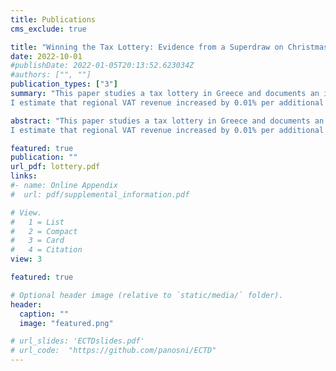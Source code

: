 ```yaml
---
title: Publications
cms_exclude: true

title: "Winning the Tax Lottery: Evidence from a Superdraw on Christmas Eve"
date: 2022-10-01
#publishDate: 2022-01-05T20:13:52.623034Z
#authors: ["", ""]
publication_types: ["3"]
summary: "This paper studies a tax lottery in Greece and documents an increase in VAT revenue. The lottery incentivises the use of electronic payments over cash to fight tax evasion by allocating EUR 1 million in prizes every month. Tickets are awarded automatically when individuals complete retail transactions by electronic means. I exploit a superdraw at the start of the lottery in Christmas Eve 2017; participation was unanticipated and individuals could not influence their winning chances.
I estimate that regional VAT revenue increased by 0.01% per additional winner (or by EUR 2,700 compared to a EUR 1,000 winning prize). This effect can be explained through winners, who increased their electronic consumption by 14%. Lasting for five months, this channel alone cannot explain the entire VAT effect. A second channel is documented through spillover effects from winners to non-winners. The lottery's positive outcome demonstrates the potential of electronic payments to raise tax revenue."

abstract: "This paper studies a tax lottery in Greece and documents an increase in VAT revenue. The lottery incentivises the use of electronic payments over cash to fight tax evasion by allocating EUR 1 million in prizes every month. Tickets are awarded automatically when individuals complete retail transactions by electronic means. I exploit a superdraw at the start of the lottery in Christmas Eve 2017; participation was unanticipated and individuals could not influence their winning chances.
I estimate that regional VAT revenue increased by 0.01% per additional winner (or by EUR 2,700 compared to a EUR 1,000 winning prize). This effect can be explained through winners, who increased their electronic consumption by 14%. Lasting for five months, this channel alone cannot explain the entire VAT effect. A second channel is documented through spillover effects from winners to non-winners. The lottery's positive outcome demonstrates the potential of electronic payments to raise tax revenue."

featured: true
publication: ""
url_pdf: lottery.pdf
links: 
#- name: Online Appendix
#  url: pdf/supplemental_information.pdf

# View.
#   1 = List
#   2 = Compact
#   3 = Card
#   4 = Citation
view: 3

featured: true

# Optional header image (relative to `static/media/` folder).
header:
  caption: ""
  image: "featured.png"

# url_slides: 'ECTDslides.pdf'
# url_code:  "https://github.com/panosni/ECTD"
---
```

